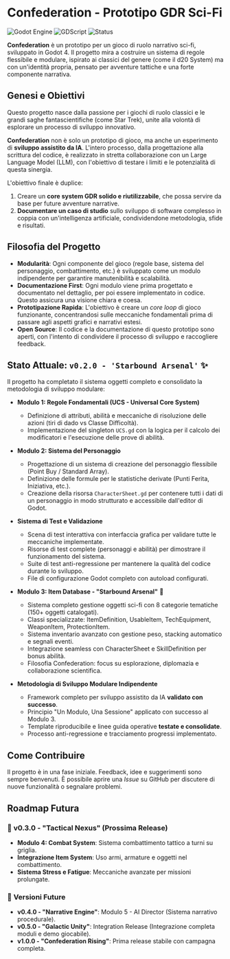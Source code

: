 # Confederation - Prototipo GDR Sci-Fi

![Godot Engine](https://img.shields.io/badge/Godot%20Engine-4.x-blue?style=for-the-badge&logo=godot-engine)
![GDScript](https://img.shields.io/badge/GDScript-Custom-orange?style=for-the-badge&logo=gdscript)
![Status](https://img.shields.io/badge/Status-In%20Sviluppo-green?style=for-the-badge)

**Confederation** è un prototipo per un gioco di ruolo narrativo sci-fi, sviluppato in Godot 4. Il progetto mira a costruire un sistema di regole flessibile e modulare, ispirato ai classici del genere (come il d20 System) ma con un'identità propria, pensato per avventure tattiche e una forte componente narrativa.

## Genesi e Obiettivi

Questo progetto nasce dalla passione per i giochi di ruolo classici e le grandi saghe fantascientifiche (come Star Trek), unite alla volontà di esplorare un processo di sviluppo innovativo.

**Confederation** non è solo un prototipo di gioco, ma anche un esperimento di **sviluppo assistito da IA**. L'intero processo, dalla progettazione alla scrittura del codice, è realizzato in stretta collaborazione con un Large Language Model (LLM), con l'obiettivo di testare i limiti e le potenzialità di questa sinergia.

L'obiettivo finale è duplice:
1.  Creare un **core system GDR solido e riutilizzabile**, che possa servire da base per future avventure narrative.
2.  **Documentare un caso di studio** sullo sviluppo di software complesso in coppia con un'intelligenza artificiale, condividendone metodologia, sfide e risultati.

## Filosofia del Progetto

*   **Modularità**: Ogni componente del gioco (regole base, sistema del personaggio, combattimento, etc.) è sviluppato come un modulo indipendente per garantire manutenibilità e scalabilità.
*   **Documentazione First**: Ogni modulo viene prima progettato e documentato nel dettaglio, per poi essere implementato in codice. Questo assicura una visione chiara e coesa.
*   **Prototipazione Rapida**: L'obiettivo è creare un *core loop* di gioco funzionante, concentrandosi sulle meccaniche fondamentali prima di passare agli aspetti grafici e narrativi estesi.
*   **Open Source**: Il codice e la documentazione di questo prototipo sono aperti, con l'intento di condividere il processo di sviluppo e raccogliere feedback.

## Stato Attuale: `v0.2.0 - 'Starbound Arsenal'` ✨

Il progetto ha completato il sistema oggetti completo e consolidato la metodologia di sviluppo modulare:

*   **Modulo 1: Regole Fondamentali (UCS - Universal Core System)**
    *   Definizione di attributi, abilità e meccaniche di risoluzione delle azioni (tiri di dado vs Classe Difficoltà).
    *   Implementazione del singleton `UCS.gd` con la logica per il calcolo dei modificatori e l'esecuzione delle prove di abilità.

*   **Modulo 2: Sistema del Personaggio**
    *   Progettazione di un sistema di creazione del personaggio flessibile (Point Buy / Standard Array).
    *   Definizione delle formule per le statistiche derivate (Punti Ferita, Iniziativa, etc.).
    *   Creazione della risorsa `CharacterSheet.gd` per contenere tutti i dati di un personaggio in modo strutturato e accessibile dall'editor di Godot.

*   **Sistema di Test e Validazione**
    *   Scena di test interattiva con interfaccia grafica per validare tutte le meccaniche implementate.
    *   Risorse di test complete (personaggi e abilità) per dimostrare il funzionamento del sistema.
    *   Suite di test anti-regressione per mantenere la qualità del codice durante lo sviluppo.
    *   File di configurazione Godot completo con autoload configurati.

*   **Modulo 3: Item Database - "Starbound Arsenal"** 🌟
    *   Sistema completo gestione oggetti sci-fi con 8 categorie tematiche (150+ oggetti catalogati).
    *   Classi specializzate: ItemDefinition, UsableItem, TechEquipment, WeaponItem, ProtectionItem.
    *   Sistema inventario avanzato con gestione peso, stacking automatico e segnali eventi.
    *   Integrazione seamless con CharacterSheet e SkillDefinition per bonus abilità.
    *   Filosofia Confederation: focus su esplorazione, diplomazia e collaborazione scientifica.

*   **Metodologia di Sviluppo Modulare Indipendente**
    *   Framework completo per sviluppo assistito da IA **validato con successo**.
    *   Principio "Un Modulo, Una Sessione" applicato con successo al Modulo 3.
    *   Template riproducibile e linee guida operative **testate e consolidate**.
    *   Processo anti-regressione e tracciamento progressi implementato.

## Come Contribuire

Il progetto è in una fase iniziale. Feedback, idee e suggerimenti sono sempre benvenuti. È possibile aprire una *Issue* su GitHub per discutere di nuove funzionalità o segnalare problemi.

## Roadmap Futura

### 🎯 **v0.3.0 - "Tactical Nexus"** (Prossima Release)
*   **Modulo 4: Combat System**: Sistema combattimento tattico a turni su griglia.
*   **Integrazione Item System**: Uso armi, armature e oggetti nel combattimento.
*   **Sistema Stress e Fatigue**: Meccaniche avanzate per missioni prolungate.

### 🔮 **Versioni Future**
*   **v0.4.0 - "Narrative Engine"**: Modulo 5 - AI Director (Sistema narrativo procedurale).
*   **v0.5.0 - "Galactic Unity"**: Integration Release (Integrazione completa moduli e demo giocabile).
*   **v1.0.0 - "Confederation Rising"**: Prima release stabile con campagna completa.
